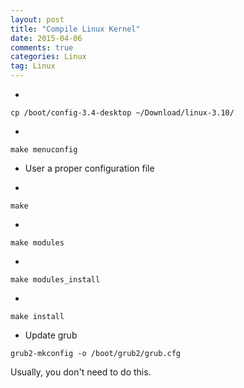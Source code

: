 ```yaml
---
layout: post
title: "Compile Linux Kernel"
date: 2015-04-06
comments: true
categories: Linux
tag: Linux
---
```



* 

```
cp /boot/config-3.4-desktop ~/Download/linux-3.10/

```

* 

```
make menuconfig

```

* User a proper configuration file

* 

```
make
```

* 

```
make modules
```

* 

```
make modules_install
```

* 

```
make install
```

* Update grub

```
grub2-mkconfig -o /boot/grub2/grub.cfg

```

Usually, you don't need to do this.
